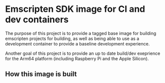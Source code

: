# Emscripten SDK image for CI and dev containers

The purpose of this project is to provide a tagged base image for building emscripten projects for building, as well
as being able to use as a development container to provide a baseline development experience.

Another goal of this project is to provide an up to date build/dev exeprience for the Arm64 platform (including Raspberry Pi and the Apple Silicon).

## How this image is built
